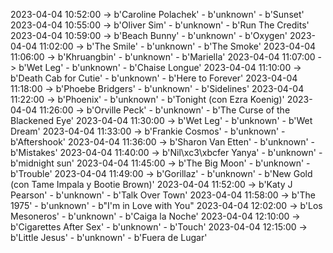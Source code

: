 2023-04-04 10:52:00 -> b'Caroline Polachek' - b'unknown' - b'Sunset'
2023-04-04 10:55:00 -> b'Oliver Sim' - b'unknown' - b'Run The Credits'
2023-04-04 10:59:00 -> b'Beach Bunny' - b'unknown' - b'Oxygen'
2023-04-04 11:02:00 -> b'The Smile' - b'unknown' - b'The Smoke'
2023-04-04 11:06:00 -> b'Khruangbin' - b'unknown' - b'Mariella'
2023-04-04 11:07:00 -> b'Wet Leg' - b'unknown' - b'Chaise Longue'
2023-04-04 11:10:00 -> b'Death Cab for Cutie' - b'unknown' - b'Here to Forever'
2023-04-04 11:18:00 -> b'Phoebe Bridgers' - b'unknown' - b'Sidelines'
2023-04-04 11:22:00 -> b'Phoenix' - b'unknown' - b'Tonight (con Ezra Koenig)'
2023-04-04 11:26:00 -> b'Orville Peck' - b'unknown' - b'The Curse of the Blackened Eye'
2023-04-04 11:30:00 -> b'Wet Leg' - b'unknown' - b'Wet Dream'
2023-04-04 11:33:00 -> b'Frankie Cosmos' - b'unknown' - b'Aftershook'
2023-04-04 11:36:00 -> b'Sharon Van Etten' - b'unknown' - b'Mistakes'
2023-04-04 11:40:00 -> b'Nil\xc3\xbcfer Yanya' - b'unknown' - b'midnight sun'
2023-04-04 11:45:00 -> b'The Big Moon' - b'unknown' - b'Trouble'
2023-04-04 11:49:00 -> b'Gorillaz' - b'unknown' - b'New Gold (con Tame Impala y Bootie Brown)'
2023-04-04 11:52:00 -> b'Katy J Pearson' - b'unknown' - b'Talk Over Town'
2023-04-04 11:58:00 -> b'The 1975' - b'unknown' - b"I'm in Love with You"
2023-04-04 12:02:00 -> b'Los Mesoneros' - b'unknown' - b'Caiga la Noche'
2023-04-04 12:10:00 -> b'Cigarettes After Sex' - b'unknown' - b'Touch'
2023-04-04 12:15:00 -> b'Little Jesus' - b'unknown' - b'Fuera de Lugar'
